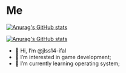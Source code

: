# Me

[![Anurag's GitHub stats](https://github-readme-stats.vercel.app/api?username=jlss14-ifal&show_icons=true&theme=radical)](https://github.com/anuraghazra/github-readme-stats)

[![Anurag's GitHub stats](https://github-readme-stats.vercel.app/api?username=jlss14-ifal)](https://github.com/anuraghazra/github-readme-stats)

- 👋 Hi, I’m @jlss14-ifal
- 👀 I’m interested in game development;
- 🌱 I’m currently learning operating system;
<!--- 💞️ I’m looking to collaborate on ...
- 📫 How to reach me: ... --->

<!---
jlss14-ifal/jlss14-ifal is a ✨ special ✨ repository because its `README.md` (this file) appears on your GitHub profile.
You can click the Preview link to take a look at your changes.
--->
